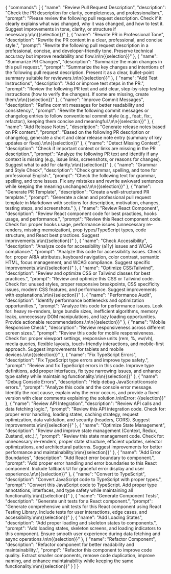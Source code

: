 {
  "commands": [
    {
      "name": "Review Pull Request Description",
      "description": "Check the PR description for clarity, completeness, and professionalism.",
      "prompt": "Please review the following pull request description. Check if it clearly explains what was changed, why it was changed, and how to test it. Suggest improvements in tone, clarity, or structure if necessary.\n\n{{selection}}"
    },
    {
      "name": "Rewrite PR in Professional Tone",
      "description": "Rewrite the PR content in a clear, professional, and concise style.",
      "prompt": "Rewrite the following pull request description in a professional, concise, and developer-friendly tone. Preserve technical accuracy but improve readability and flow.\n\n{{selection}}"
    },
    {
      "name": "Summarize PR Changes",
      "description": "Summarize the main changes in this pull request.",
      "prompt": "Summarize the key changes and intentions of the following pull request description. Present it as a clear, bullet-point summary suitable for reviewers.\n\n{{selection}}"
    },
    {
      "name": "Add Test Instructions",
      "description": "Add or improve test steps in the PR.",
      "prompt": "Review the following PR text and add clear, step-by-step testing instructions (how to verify the changes). If some are missing, create them.\n\n{{selection}}"
    },
    {
      "name": "Improve Commit Messages",
      "description": "Refine commit messages for better readability and consistency.",
      "prompt": "Rewrite the following commit messages or changelog entries to follow conventional commit style (e.g., feat:, fix:, refactor:), keeping them concise and meaningful.\n\n{{selection}}"
    },
    {
      "name": "Add Release Notes",
      "description": "Generate release notes based on PR content.",
      "prompt": "Based on the following PR description or changelog, generate a short and clear release note entry (summary of key updates or fixes).\n\n{{selection}}"
    },
    {
      "name": "Detect Missing Context",
      "description": "Check if important context or links are missing in the PR description.",
      "prompt": "Analyze the following PR text and identify if any context is missing (e.g., issue links, screenshots, or reasons for changes). Suggest what to add for clarity.\n\n{{selection}}"
    },
    {
      "name": "Grammar and Style Check",
      "description": "Check grammar, spelling, and tone for professional English.",
      "prompt": "Check the following text for grammar, spelling, and tone issues. Fix any mistakes and rewrite awkward sentences while keeping the meaning unchanged.\n\n{{selection}}"
    },
    {
      "name": "Generate PR Template",
      "description": "Create a well-structured PR template.",
      "prompt": "Generate a clean and professional pull request template in Markdown with sections for description, motivation, changes, testing steps, and screenshots."
    },
    {
      "name": "Review React Component",
      "description": "Review React component code for best practices, hooks usage, and performance.",
      "prompt": "Review this React component code. Check for: proper hooks usage, performance issues (unnecessary re-renders, missing memoization), prop types/TypeScript types, code structure, and React best practices. Suggest improvements.\n\n{{selection}}"
    },
    {
      "name": "Check Accessibility",
      "description": "Analyze code for accessibility (a11y) issues and WCAG compliance.",
      "prompt": "Analyze this code for accessibility issues. Check for: proper ARIA attributes, keyboard navigation, color contrast, semantic HTML, focus management, and WCAG compliance. Suggest specific improvements.\n\n{{selection}}"
    },
    {
      "name": "Optimize CSS/Tailwind",
      "description": "Review and optimize CSS or Tailwind classes for best practices.",
      "prompt": "Review and optimize this CSS or Tailwind code. Check for: unused styles, proper responsive breakpoints, CSS specificity issues, modern CSS features, and performance. Suggest improvements with explanations.\n\n{{selection}}"
    },
    {
      "name": "Performance Audit",
      "description": "Identify performance bottlenecks and optimization opportunities.",
      "prompt": "Analyze this code for performance issues. Look for: heavy re-renders, large bundle sizes, inefficient algorithms, memory leaks, unnecessary DOM manipulations, and lazy loading opportunities. Provide actionable recommendations.\n\n{{selection}}"
    },
    {
      "name": "Mobile Responsive Check",
      "description": "Review responsiveness across different screen sizes.",
      "prompt": "Review this code for mobile responsiveness. Check for: proper viewport settings, responsive units (rem, %, vw/vh), media queries, flexible layouts, touch-friendly interactions, and mobile-first approach. Suggest improvements for tablets and mobile devices.\n\n{{selection}}"
    },
    {
      "name": "Fix TypeScript Errors",
      "description": "Fix TypeScript type errors and improve type safety.",
      "prompt": "Review and fix TypeScript errors in this code. Improve type definitions, add proper interfaces, fix type narrowing issues, and enhance type safety while maintaining functionality.\n\n{{selection}}"
    },
    {
      "name": "Debug Console Errors",
      "description": "Help debug JavaScript/console errors.",
      "prompt": "Analyze this code and the console error message. Identify the root cause, explain why the error occurs, and provide a fixed version with clear comments explaining the solution.\n\nError: {{selection}}"
    },
    {
      "name": "Review API Integration",
      "description": "Review API calls and data fetching logic.",
      "prompt": "Review this API integration code. Check for: proper error handling, loading states, caching strategy, request optimization, data validation, and security (headers, CORS). Suggest improvements.\n\n{{selection}}"
    },
    {
      "name": "Optimize State Management",
      "description": "Review and improve state management (Context, Redux, Zustand, etc.).",
      "prompt": "Review this state management code. Check for: unnecessary re-renders, proper state structure, efficient updates, selector optimizations, and architectural patterns. Suggest improvements for better performance and maintainability.\n\n{{selection}}"
    },
    {
      "name": "Add Error Boundaries",
      "description": "Add React error boundary to component.",
      "prompt": "Add proper error handling and error boundaries to this React component. Include fallback UI for graceful error display and user experience.\n\n{{selection}}"
    },
    {
      "name": "Convert to TypeScript",
      "description": "Convert JavaScript code to TypeScript with proper types.",
      "prompt": "Convert this JavaScript code to TypeScript. Add proper type annotations, interfaces, and type safety while maintaining all functionality.\n\n{{selection}}"
    },
    {
      "name": "Generate Component Tests",
      "description": "Generate unit tests for a React component.",
      "prompt": "Generate comprehensive unit tests for this React component using React Testing Library. Include tests for user interactions, edge cases, and accessibility.\n\n{{selection}}"
    },
    {
      "name": "Add Loading States",
      "description": "Add proper loading and skeleton states to components.",
      "prompt": "Add loading states, skeleton screens, and loading indicators to this component. Ensure smooth user experience during data fetching and async operations.\n\n{{selection}}"
    },
    {
      "name": "Refactor Component",
      "description": "Refactor component for better readability and maintainability.",
      "prompt": "Refactor this component to improve code quality. Extract smaller components, remove code duplication, improve naming, and enhance maintainability while keeping the same functionality.\n\n{{selection}}"
    }
  ]
}
